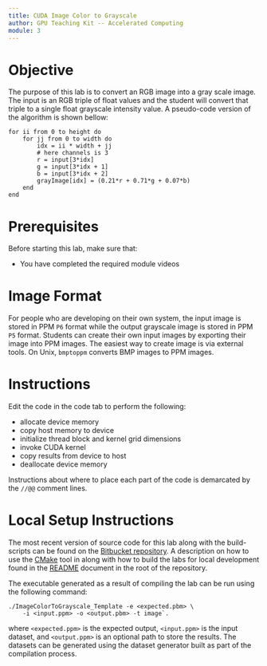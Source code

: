 ```yaml
---
title: CUDA Image Color to Grayscale
author: GPU Teaching Kit -- Accelerated Computing
module: 3
---
```


# Objective
The purpose of this lab is to convert an RGB image into a gray scale image. The input is an RGB triple of float values and the student will convert that triple to a single float grayscale intensity value. A pseudo-code version of the algorithm is shown bellow:

```{.ruby}
for ii from 0 to height do
    for jj from 0 to width do
        idx = ii * width + jj
        # here channels is 3
        r = input[3*idx]
        g = input[3*idx + 1]
        b = input[3*idx + 2]
        grayImage[idx] = (0.21*r + 0.71*g + 0.07*b)
    end
end
```

# Prerequisites
Before starting this lab, make sure that:
- You have completed the required module videos

# Image Format
For people who are developing on their own system, the input image is stored in PPM `P6` format while the output grayscale image is stored in PPM `P5` format. Students can  create their own input images by exporting their image into PPM images. The easiest way to create image is via external tools. On Unix, `bmptoppm` converts BMP images to PPM images.

# Instructions
Edit the code in the code tab to perform the following:
- allocate device memory
- copy host memory to device
- initialize thread block and kernel grid dimensions
- invoke CUDA kernel
- copy results from device to host
- deallocate device memory

Instructions about where to place each part of the code is demarcated by the `//@@` comment lines.

# Local Setup Instructions
The most recent version of source code for this lab along with the build-scripts can be found on the [Bitbucket repository](LINKTOLAB). A description on how to use the [CMake](https://cmake.org/) tool in along with how to build the labs for local development found in the [README](LINKTOREADME) document in the root of the repository.

The executable generated as a result of compiling the lab can be run using the following command:

```{.bash}
./ImageColorToGrayscale_Template -e <expected.pbm> \
    -i <input.ppm> -o <output.pbm> -t image`.
```

where `<expected.ppm>` is the expected output, `<input.ppm>` is the input dataset, and `<output.ppm>` is an optional path to store the results. The datasets can be generated using the dataset generator built as part of the compilation process.
